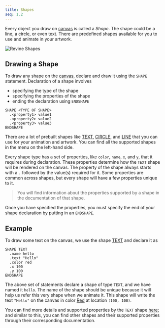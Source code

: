 ```yaml
---
title: Shapes
seq: 1.2
---
```


Every object you draw on [canvas](/docs/canvas) is called a _Shape_. The shape could be a line, a circle, or even text. There are predefined shapes available for you to use and animate in your artwork.

![Revine Shapes](https://user-images.githubusercontent.com/4745789/136773370-d7d3f6e2-4a27-42e6-9644-e05690ff0d17.png)

## Drawing a Shape

To draw any shape on the [canvas](/docs/canvas), declare and draw it using the `SHAPE` statement. Declaration of a
shape involves

 - specifying the type of the shape
 - specifying the properties of the shape
 - ending the declaration using `ENDSHAPE`

```
SHAPE <TYPE OF SHAPE>
  .<property1> value1
  .<property2> value2
  .<property3> value3
ENDSHAPE
```

There are a lot of prebuilt shapes like [TEXT](/docs/text), [CIRCLE](/docs/circle), and [LINE](/docs/line) that
you can use for your animation and artwork. You can find all the supported shapes in the menu on the left-hand side.

Every shape type has a set of properties, like `color`, `name`, `x`, and `y`, that it requires during declaration.
These properties determine how the `TEXT` shape will be rendered on the canvas. The property of the shape always
starts with a `.` followed by the value(s) required for it. Some properties are common across shapes, but every
shape will have a few properties unique to it.

> You will find information about the properties supported by a shape in the documentation of that shape.

Once you have specified the properties, you must specify the end of your shape declaration by putting in an `ENDSHAPE`.

## Example

To draw some text on the canvas, we use the shape [TEXT](/docs/text) and declare it as

```
SHAPE TEXT
  .name hello
  .text "Hello"
  .color red
  .x 100
  .y 100
ENDSHAPE
```

The above set of statements declare a shape of type `TEXT`, and we have named it `hello`. The name of the shape should be unique
because it will help us refer this very shape when we animate it. This shape will write the text `"Hello"` on the canvas in color [Red](/docs/colors) at location `(100, 100)`.

You can find more details and supported properties by the `TEXT` shape [here](/docs/text); and similar to this, you can find
other shapes and their supported properties through their corresponding documentation.
